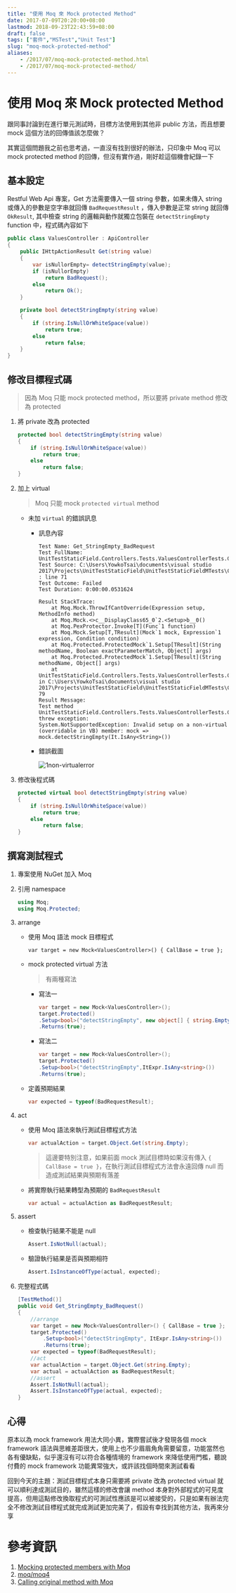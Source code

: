 ```yaml
---
title: "使用 Moq 來 Mock protected Method"
date: 2017-07-09T20:20:00+08:00
lastmod: 2018-09-23T22:43:59+08:00
draft: false
tags: ["套件","MSTest","Unit Test"]
slug: "moq-mock-protected-method"
aliases:
    - /2017/07/moq-mock-protected-method.html
    - /2017/07/moq-mock-protected-method/
---
```

# 使用 Moq 來 Mock protected Method
跟同事討論到在進行單元測試時，目標方法使用到其他非 public 方法，而且想要 mock 這個方法的回傳值該怎麼做？

其實這個問題我之前也思考過，一直沒有找到很好的辦法，只印象中 Moq 可以 mock protected method 的回傳，但沒有實作過，剛好趁這個機會紀錄一下

## 基本設定

Restful Web Api 專案，Get 方法需要傳入一個 string 參數，如果未傳入 string 或傳入的參數是空字串就回傳 `BadRequestResult` ，傳入參數是正常 string 就回傳 `OkResult`, 其中檢查 string 的邏輯與動作就獨立包裝在 `detectStringEmpty` function 中，程式碼內容如下

```cs
public class ValuesController : ApiController
{
    public IHttpActionResult Get(string value)
    {
        var isNullorEmpty= detectStringEmpty(value);
        if (isNullorEmpty)
            return BadRequest();
        else
            return Ok();
    }

    private bool detectStringEmpty(string value)
    {
        if (string.IsNullOrWhiteSpace(value))
            return true;
        else
            return false;
    }
}
```

## 修改目標程式碼

> 因為 Moq 只能 mock protected method，所以要將 private method 修改為 protected

1.  將 private 改為 protected

    ```cs
    protected bool detectStringEmpty(string value)
    {
        if (string.IsNullOrWhiteSpace(value))
            return true;
        else
            return false;
    }
    ```

2.  加上 virtual

    > Moq 只能 mock `protected virtual` method

    *   未加 `virtual` 的錯誤訊息

        - 訊息內容
            
            ```
            Test Name: Get_StringEmpty_BadRequest
            Test FullName: UnitTestStaticField.Controllers.Tests.ValuesControllerTests.Get_StringEmpty_BadRequest
            Test Source: C:\Users\YowkoTsai\documents\visual studio 2017\Projects\UnitTestStaticField\UnitTestStaticFieldMTests\Controllers\ValuesControllerTests.cs : line 71
            Test Outcome: Failed
            Test Duration: 0:00:00.0531624
            
            Result StackTrace: 
                at Moq.Mock.ThrowIfCantOverride(Expression setup, MethodInfo method)
                at Moq.Mock.<>c__DisplayClass65_0`2.<Setup>b__0()
                at Moq.PexProtector.Invoke[T](Func`1 function)
                at Moq.Mock.Setup[T,TResult](Mock`1 mock, Expression`1 expression, Condition condition)
                at Moq.Protected.ProtectedMock`1.Setup[TResult](String methodName, Boolean exactParameterMatch, Object[] args)
                at Moq.Protected.ProtectedMock`1.Setup[TResult](String methodName, Object[] args)
                at UnitTestStaticField.Controllers.Tests.ValuesControllerTests.Get_StringEmpty_BadRequest() in C:\Users\YowkoTsai\documents\visual studio 2017\Projects\UnitTestStaticField\UnitTestStaticFieldMTests\Controllers\ValuesControllerTests.cs:line 79
            Result Message: 
            Test method UnitTestStaticField.Controllers.Tests.ValuesControllerTests.Get_StringEmpty_BadRequest threw exception: 
            System.NotSupportedException: Invalid setup on a non-virtual (overridable in VB) member: mock => mock.detectStringEmpty(It.IsAny<String>())
            ```
        - 錯誤截圖
            
            ![1non-virtualerror](https://user-images.githubusercontent.com/3851540/27993755-807e94b4-64e2-11e7-8bee-7714f790d226.png)

3.  修改後程式碼

    ```cs
    protected virtual bool detectStringEmpty(string value)
    {
        if (string.IsNullOrWhiteSpace(value))
            return true;
        else
            return false;
    }
    ```

## 撰寫測試程式

1.  專案使用 NuGet 加入 Moq
2.  引用 namespace

    ```cs
    using Moq;
    using Moq.Protected;
    ```
3.  arrange

    *   使用 Moq 語法 mock 目標程式

        ```
        var target = new Mock<ValuesController>() { CallBase = true };
        ```

    *   mock protected virtual 方法

        > 有兩種寫法

        *   寫法一

            ```cs
            var target = new Mock<ValuesController>();
            target.Protected()
            .Setup<bool>("detectStringEmpty", new object[] { string.Empty })
            .Returns(true);
            ```
        *   寫法二

            ```cs
            var target = new Mock<ValuesController>();
            target.Protected()
            .Setup<bool>("detectStringEmpty",ItExpr.IsAny<string>())
            .Returns(true);
            ```

    *   定義預期結果

        ```cs
        var expected = typeof(BadRequestResult);
        ```

4.  act
    *   使用 Moq 語法來執行測試目標程式方法

        ```cs
        var actualAction = target.Object.Get(string.Empty);
        ```

        > 這邊要特別注意，如果前面 mock 測試目標時如果沒有傳入 `{ CallBase = true }`，在執行測試目標程式方法會永遠回傳 null 而造成測試結果與預期有落差

    *   將實際執行結果轉型為預期的 `BadRequestResult`

        ```cs
        var actual = actualAction as BadRequestResult;
        ```
5.  assert
    *   檢查執行結果不能是 null

        ```cs
        Assert.IsNotNull(actual);
        ```
    *   驗證執行結果是否與預期相符

        ```cs
        Assert.IsInstanceOfType(actual, expected);
        ```
6.  完整程式碼

    ```cs
    [TestMethod()]
    public void Get_StringEmpty_BadRequest()
    {
        //arrange
        var target = new Mock<ValuesController>() { CallBase = true };
        target.Protected()
            .Setup<bool>("detectStringEmpty", ItExpr.IsAny<string>())
            .Returns(true);
        var expected = typeof(BadRequestResult);
        //act
        var actualAction = target.Object.Get(string.Empty);
        var actual = actualAction as BadRequestResult;
        //assert
        Assert.IsNotNull(actual);
        Assert.IsInstanceOfType(actual, expected);
    }
    ```

## 心得

原本以為 mock framework 用法大同小異，實際嘗試後才發現各個 mock framework 語法與思維差距很大，使用上也不少眉眉角角需要留意，功能當然也各有優缺點，似乎還沒有可以符合各種情境的 framework 來降低使用門檻，聽說付費的 mock framework 功能異常強大，或許該找個時間來測試看看

回到今天的主題：測試目標程式本身只需要將 private 改為 protected virtual 就可以順利達成測試目的，雖然這樣的修改會讓 method 本身對外部程式的可見度提高，但用這點修改換取程式的可測試性應該是可以被接受的，只是如果有辦法完全不修改測試目標程式就完成測試更加完美了，假設有幸找到其他方法，我再來分享

# 參考資訊

1.  [Mocking protected members with Moq](http://blogs.clariusconsulting.net/kzu/mocking-protected-members-with-moq/)
2.  [moq/moq4](https://github.com/Moq/moq4/wiki/Quickstart)
3.  [Calling original method with Moq](https://stackoverflow.com/questions/3073110/calling-original-method-with-moq)
